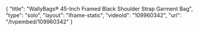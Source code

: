 {
    "title": "WallyBags&reg; 45-Inch Framed Black Shoulder Strap Garment Bag",
    "type": "solo",
    "layout": "iframe-static",
    "videoId": "109960342",
    "url": "\/tvpembed\/109960342"
}